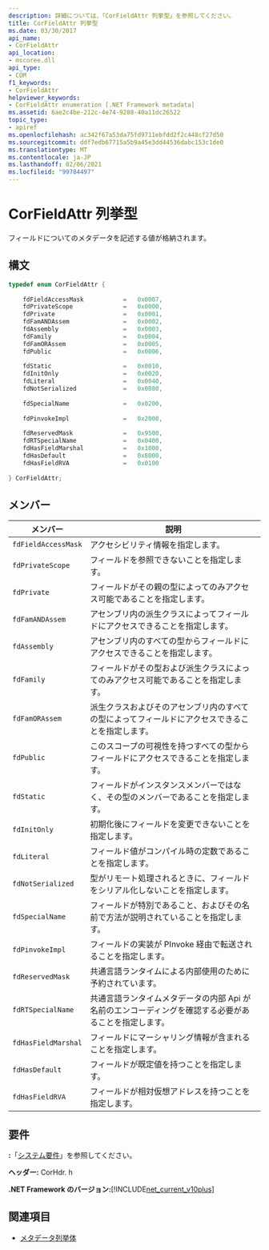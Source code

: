 ```yaml
---
description: 詳細については、「CorFieldAttr 列挙型」を参照してください。
title: CorFieldAttr 列挙型
ms.date: 03/30/2017
api_name:
- CorFieldAttr
api_location:
- mscoree.dll
api_type:
- COM
f1_keywords:
- CorFieldAttr
helpviewer_keywords:
- CorFieldAttr enumeration [.NET Framework metadata]
ms.assetid: 6ae2c4be-212c-4e74-9288-40a11dc26522
topic_type:
- apiref
ms.openlocfilehash: ac342f67a53da75fd9711ebfdd2f2c448cf27d50
ms.sourcegitcommit: ddf7edb67715a5b9a45e3dd44536dabc153c1de0
ms.translationtype: MT
ms.contentlocale: ja-JP
ms.lasthandoff: 02/06/2021
ms.locfileid: "99784497"
---
```

# <a name="corfieldattr-enumeration"></a>CorFieldAttr 列挙型

フィールドについてのメタデータを記述する値が格納されます。  
  
## <a name="syntax"></a>構文  
  
```cpp  
typedef enum CorFieldAttr {  
  
    fdFieldAccessMask           =   0x0007,  
    fdPrivateScope              =   0x0000,  
    fdPrivate                   =   0x0001,  
    fdFamANDAssem               =   0x0002,  
    fdAssembly                  =   0x0003,  
    fdFamily                    =   0x0004,  
    fdFamORAssem                =   0x0005,  
    fdPublic                    =   0x0006,  
  
    fdStatic                    =   0x0010,  
    fdInitOnly                  =   0x0020,  
    fdLiteral                   =   0x0040,  
    fdNotSerialized             =   0x0080,  
  
    fdSpecialName               =   0x0200,  
  
    fdPinvokeImpl               =   0x2000,  
  
    fdReservedMask              =   0x9500,  
    fdRTSpecialName             =   0x0400,  
    fdHasFieldMarshal           =   0x1000,  
    fdHasDefault                =   0x8000,  
    fdHasFieldRVA               =   0x0100  
  
} CorFieldAttr;  
```  
  
## <a name="members"></a>メンバー  
  
|メンバー|説明|  
|------------|-----------------|  
|`fdFieldAccessMask`|アクセシビリティ情報を指定します。|  
|`fdPrivateScope`|フィールドを参照できないことを指定します。|  
|`fdPrivate`|フィールドがその親の型によってのみアクセス可能であることを指定します。|  
|`fdFamANDAssem`|アセンブリ内の派生クラスによってフィールドにアクセスできることを指定します。|  
|`fdAssembly`|アセンブリ内のすべての型からフィールドにアクセスできることを指定します。|  
|`fdFamily`|フィールドがその型および派生クラスによってのみアクセス可能であることを指定します。|  
|`fdFamORAssem`|派生クラスおよびそのアセンブリ内のすべての型によってフィールドにアクセスできることを指定します。|  
|`fdPublic`|このスコープの可視性を持つすべての型からフィールドにアクセスできることを指定します。|  
|`fdStatic`|フィールドがインスタンスメンバーではなく、その型のメンバーであることを指定します。|  
|`fdInitOnly`|初期化後にフィールドを変更できないことを指定します。|  
|`fdLiteral`|フィールド値がコンパイル時の定数であることを指定します。|  
|`fdNotSerialized`|型がリモート処理されるときに、フィールドをシリアル化しないことを指定します。|  
|`fdSpecialName`|フィールドが特別であること、およびその名前で方法が説明されていることを指定します。|  
|`fdPinvokeImpl`|フィールドの実装が PInvoke 経由で転送されることを指定します。|  
|`fdReservedMask`|共通言語ランタイムによる内部使用のために予約されています。|  
|`fdRTSpecialName`|共通言語ランタイムメタデータの内部 Api が名前のエンコーディングを確認する必要があることを指定します。|  
|`fdHasFieldMarshal`|フィールドにマーシャリング情報が含まれることを指定します。|  
|`fdHasDefault`|フィールドが既定値を持つことを指定します。|  
|`fdHasFieldRVA`|フィールドが相対仮想アドレスを持つことを指定します。|  
  
## <a name="requirements"></a>要件  

 **:**「[システム要件](../../get-started/system-requirements.md)」を参照してください。  
  
 **ヘッダー:** CorHdr. h  
  
 **.NET Framework のバージョン:**[!INCLUDE[net_current_v10plus](../../../../includes/net-current-v10plus-md.md)]  
  
## <a name="see-also"></a>関連項目

- [メタデータ列挙体](metadata-enumerations.md)
